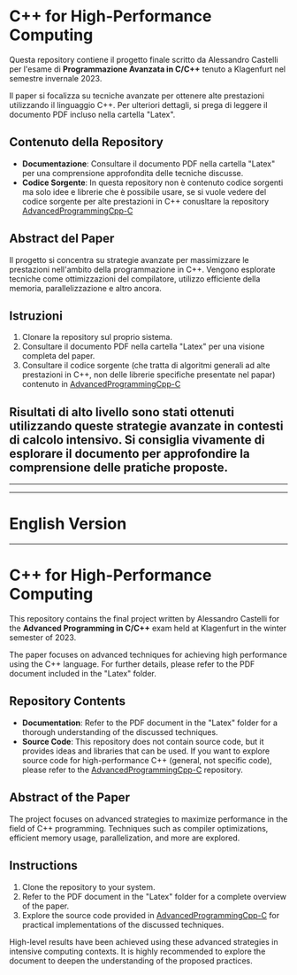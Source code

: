 # C++ for High-Performance Computing

Questa repository contiene il progetto finale scritto da Alessandro Castelli per l'esame di **Programmazione Avanzata in C/C++** tenuto a Klagenfurt nel semestre invernale 2023.

Il paper si focalizza su tecniche avanzate per ottenere alte prestazioni utilizzando il linguaggio C++. Per ulteriori dettagli, si prega di leggere il documento PDF incluso nella cartella "Latex".

## Contenuto della Repository
- **Documentazione**: Consultare il documento PDF nella cartella "Latex" per una comprensione approfondita delle tecniche discusse.
- **Codice Sorgente**: In questa repository non è contenuto codice sorgenti ma solo idee e librerie che è possibile usare, se si vuole vedere del codice sorgente per alte prestazioni in C++ conusltare la repository [AdvancedProgrammingCpp-C](https://github.com/Alessandro-Castelli/AdvancedProgrammingCpp-C)

## Abstract del Paper
Il progetto si concentra su strategie avanzate per massimizzare le prestazioni nell'ambito della programmazione in C++. Vengono esplorate tecniche come ottimizzazioni del compilatore, utilizzo efficiente della memoria, parallelizzazione e altro ancora.

## Istruzioni
1. Clonare la repository sul proprio sistema.
2. Consultare il documento PDF nella cartella "Latex" per una visione completa del paper.
3. Consultare il codice sorgente (che tratta di algoritmi generali ad alte prestazioni in C++, non delle librerie specifiche presentate nel papar) contenuto in [AdvancedProgrammingCpp-C](https://github.com/Alessandro-Castelli/AdvancedProgrammingCpp-C)

Risultati di alto livello sono stati ottenuti utilizzando queste strategie avanzate in contesti di calcolo intensivo. Si consiglia vivamente di esplorare il documento per approfondire la comprensione delle pratiche proposte.
---
---
---
# English Version
---
# C++ for High-Performance Computing

This repository contains the final project written by Alessandro Castelli for the **Advanced Programming in C/C++** exam held at Klagenfurt in the winter semester of 2023.

The paper focuses on advanced techniques for achieving high performance using the C++ language. For further details, please refer to the PDF document included in the "Latex" folder.

## Repository Contents
- **Documentation**: Refer to the PDF document in the "Latex" folder for a thorough understanding of the discussed techniques.
- **Source Code**: This repository does not contain source code, but it provides ideas and libraries that can be used. If you want to explore source code for high-performance C++ (general, not specific code), please refer to the [AdvancedProgrammingCpp-C](https://github.com/Alessandro-Castelli/AdvancedProgrammingCpp-C) repository.

## Abstract of the Paper
The project focuses on advanced strategies to maximize performance in the field of C++ programming. Techniques such as compiler optimizations, efficient memory usage, parallelization, and more are explored.

## Instructions
1. Clone the repository to your system.
2. Refer to the PDF document in the "Latex" folder for a complete overview of the paper.
3. Explore the source code provided in [AdvancedProgrammingCpp-C](https://github.com/Alessandro-Castelli/AdvancedProgrammingCpp-C) for practical implementations of the discussed techniques.

High-level results have been achieved using these advanced strategies in intensive computing contexts. It is highly recommended to explore the document to deepen the understanding of the proposed practices.
